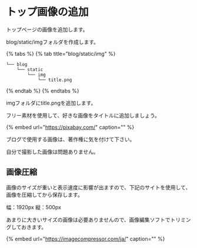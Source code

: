 # トップ画像の追加

トップページの画像を追加します。

blog/static/imgフォルダを作成します。

{% tabs %}
{% tab title="blog/static/img" %}
```text
└── blog
    └── static
        └── img
            └── title.png
```
{% endtab %}
{% endtabs %}

imgフォルダにtitle.pngを追加します。

フリー素材を使用して、好きな画像をタイトルに追加しましょう。

{% embed url="https://pixabay.com/" caption="" %}

ブログで使用する画像は、著作権に気を付けて下さい。

自分で撮影した画像は問題ありません。

## 画像圧縮

画像のサイズが重いと表示速度に影響が出ますので、下記のサイトを使用して、画像を圧縮してから保存します。

幅：1920px 縦：500px

あまりに大きいサイズの画像は必要ありませんので、画像編集ソフトでトリミングしておきます。

{% embed url="https://imagecompressor.com/ja/" caption="" %}


